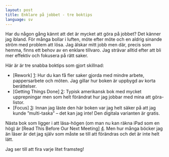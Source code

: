 ```yaml
---
layout: post
title: Enklare på jobbet - tre boktips
language: sv
---
```


Har du någon gång kännt att det är mycket att göra på jobbet? Det känner jag ibland. För många bollar i luften, möte efter möte och en aldrig sinande ström med problem att lösa. Jag älskar mitt jobb men där, precis som hemma, finns ett behov av en enklare tillvaro. Jag strävar alltid efter att bli mer effektiv och fokusera på rätt saker.

Här är är tre snabba boktips som gjort skillnad:

* [Rework] [1]: Hur du kan få fler saker gjorda med mindre arbete, pappersarbete och möten. Jag gillar hur boken är uppbygd av korta berättelser.
* [Getting Things Done] [2]: Typisk amerikansk bok med mycket upprepningar men som helt förändrat hur jag jobbar med mina att göra-listor.
* [Focus] [3]: Innan jag läste den här boken var jag helt säker på att jag kunde ”multi-taska” – det kan jag inte! Den digitala varianten är gratis.

Nästa bok som ligger i att läsa-högen (om man nu kan räkna iPad som en hög) är [Read This Before Our Next Meeting] [4]. Men hur många böcker jag än läser är det jag själv som måste se till att förändras och det är inte helt lätt.

Jag ser till att fira varje litet framsteg!

[1]: http://37signals.com/rework
[2]: https://gettingthingsdone.com/books/
[3]: https://zenhabits.net/focus-book/
[4]: http://modernmeetingstandard.com/the-book
